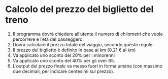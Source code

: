 Calcolo del prezzo del biglietto del treno
===
1.  Il programma dovrà chiedere all’utente il numero di chilometri che vuole percorrere e l’età del passeggero.
2.  Dovrà calcolare il prezzo totale del viaggio, secondo queste regole:
3.  Il prezzo del biglietto è definito in base ai km (0.21 € al km)
4.  Va applicato uno sconto del 20% per i minorenni
5.  Va applicato uno sconto del 40% per gli over 65.
6.  L’output del prezzo finale va messo fuori in forma umana (con massimo due decimali, per indicare centesimi sul prezzo). 